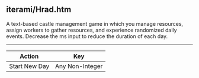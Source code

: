 iterami/Hrad.htm
----------------

A text-based castle management game in which you manage resources, assign workers to gather resources, and experience randomized daily events. Decrease the ms input to reduce the duration of each day.

---

Action        | Key
--------------|----------------
Start New Day | Any Non-Integer
